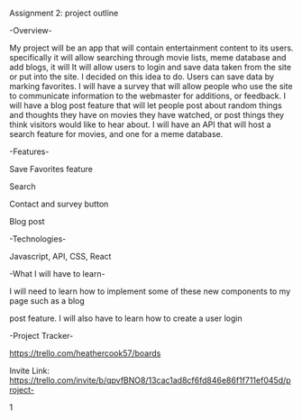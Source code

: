 Assignment 2: project outline 

 

-Overview- 

 

My project will be an app that will contain entertainment content to its users. specifically it will allow searching through movie lists, meme database and add blogs, it will It will allow users 
to login and save data taken from the site or put into the site. I decided on this idea to do. Users can save data by marking favorites. I will have a survey that will allow people who use the site to communicate information to the webmaster for additions, or feedback. I will have a blog post feature that will let people post about random things and thoughts they have on movies they have watched, or post things they think visitors would like to hear about. I will have an API that will host a search feature for movies, and one for a meme database.


 

-Features-  

 

Save Favorites feature 

Search 

Contact and survey button 

Blog post  

 

-Technologies- 

 

Javascript, API, CSS, React 

 

 

-What I will have to learn- 

 

I will need to learn how to implement some of these new components to my page such as a blog 

post feature. I will also have to learn how to create a user login 

 

-Project Tracker- 

 

https://trello.com/heathercook57/boards
  

 

Invite Link:  https://trello.com/invite/b/qpvfBNO8/13cac1ad8cf6fd846e86f1f711ef045d/project-

1 

 

 

 
